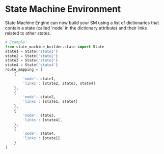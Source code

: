 # State Machine Environment
State Machine Engine can now build your SM using a list of dictionaries that contain a state (called 'node' in the dictionary attribute) and their links related to other states.

```python
# Example:
from state_machine_builder.state import State
state1 = State('state1')
state2 = State('state2')
state3 = State('state3')
state4 = State('state4')
route_mapping = [
    {
        'node': state1,
        'links': [state2, state3, state4]
    },
    {
        'node': state2,
        'links': [state1, state4]
    },
    {
        'node': state3,
        'links': [state4],
    },
    {
        'node': state4,
        'links': [state1]
    }
]
```
